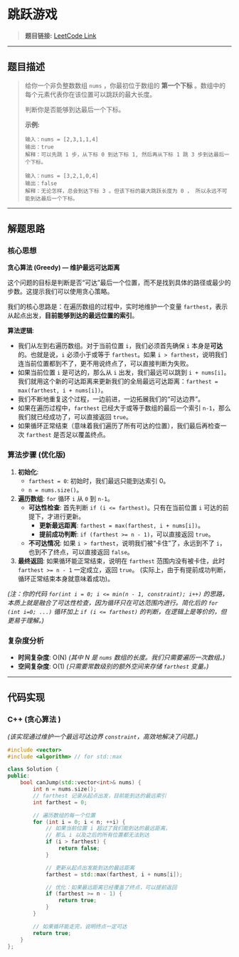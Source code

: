 # 跳跃游戏

> **题目链接:** [LeetCode Link](https://leetcode.cn/problems/jump-game/)

---

## 题目描述

> 给你一个非负整数数组 `nums` ，你最初位于数组的 **第一个下标** 。数组中的每个元素代表你在该位置可以跳跃的最大长度。
>
> 判断你是否能够到达最后一个下标。
>
> **示例:**
> ```
> 输入：nums = [2,3,1,1,4]
> 输出：true
> 解释：可以先跳 1 步，从下标 0 到达下标 1, 然后再从下标 1 跳 3 步到达最后一个下标。
> ```
>
> ```
> 输入：nums = [3,2,1,0,4]
> 输出：false
> 解释：无论怎样，总会到达下标 3 。但该下标的最大跳跃长度为 0 ， 所以永远不可能到达最后一个下标。
> ```

---

## 解题思路

### 核心思想
**贪心算法 (Greedy) — 维护最远可达距离**

这个问题的目标是判断是否“可达”最后一个位置，而不是找到具体的路径或最少的步数。这提示我们可以使用贪心策略。

我们的核心思路是：在遍历数组的过程中，实时地维护一个变量 `farthest`，表示从起点出发，**目前能够到达的最远位置的索引**。

**算法逻辑**:
- 我们从左到右遍历数组。对于当前位置 `i`，我们必须首先确保 `i` 本身是**可达**的。也就是说，`i` 必须小于或等于 `farthest`。如果 `i > farthest`，说明我们连当前位置都到不了，更不用说终点了，可以直接判断为失败。
- 如果当前位置 `i` 是可达的，那么从 `i` 出发，我们最远可以跳到 `i + nums[i]`。我们就用这个新的可达距离来更新我们的全局最远可达距离：`farthest = max(farthest, i + nums[i])`。
- 我们不断地重复这个过程，一边前进，一边拓展我们的“可达边界”。
- 如果在遍历过程中，`farthest` 已经大于或等于数组的最后一个索引 `n-1`，那么我们就已经成功了，可以直接返回 `true`。
- 如果循环正常结束（意味着我们遍历了所有可达的位置），我们最后再检查一次 `farthest` 是否足以覆盖终点。

### 算法步骤 (优化版)
1.  **初始化**:
    *   `farthest = 0`: 初始时，我们最远只能到达索引 0。
    *   `n = nums.size()`。
2.  **遍历数组**: `for` 循环 `i` 从 `0` 到 `n-1`。
    *   **可达性检查**: 首先判断 `if (i <= farthest)`。只有在当前位置 `i` 可达的前提下，才进行更新。
        *   **更新最远距离**: `farthest = max(farthest, i + nums[i])`。
        *   **提前成功判断**: `if (farthest >= n - 1)`，可以直接返回 `true`。
    *   **不可达情况**: 如果 `i > farthest`，说明我们被“卡住”了，永远到不了 `i`，也到不了终点，可以直接返回 `false`。
3.  **最终返回**: 如果循环能正常结束，说明在 `farthest` 范围内没有被卡住，此时 `farthest >= n - 1` 一定成立，返回 `true`。 (实际上，由于有提前成功判断，循环正常结束本身就意味着成功)。

*(注：你的代码 `for(int i = 0; i <= min(n - 1, constraint); i++)` 的思路，本质上就是融合了可达性检查，因为循环只在可达范围内进行。简化后的 `for (int i=0; ...)` 循环加上 `if (i <= farthest)` 的判断，在逻辑上是等价的，但更易于理解。)*

### 复杂度分析
- **时间复杂度**: O(N)
  *(其中 N 是 `nums` 数组的长度。我们只需要遍历一次数组。)*
- **空间复杂度**: O(1)
  *(只需要常数级别的额外空间来存储 `farthest` 变量。)*

---

## 代码实现

### C++ (贪心算法 )
*(该实现通过维护一个最远可达边界 `constraint`，高效地解决了问题。)*
```cpp
#include <vector>
#include <algorithm> // for std::max

class Solution {
public:
    bool canJump(std::vector<int>& nums) {
        int n = nums.size();
        // farthest 记录从起点出发，目前能到达的最远索引
        int farthest = 0;

        // 遍历数组的每一个位置
        for (int i = 0; i < n; ++i) {
            // 如果当前位置 i 超过了我们能到达的最远距离，
            // 那么 i 以及之后的所有位置都无法到达
            if (i > farthest) {
                return false;
            }

            // 更新从起点出发能到达的最远距离
            farthest = std::max(farthest, i + nums[i]);

            // 优化：如果最远距离已经覆盖了终点，可以提前返回
            if (farthest >= n - 1) {
                return true;
            }
        }

        // 如果循环能走完，说明终点一定可达
        return true;
    }
};
```